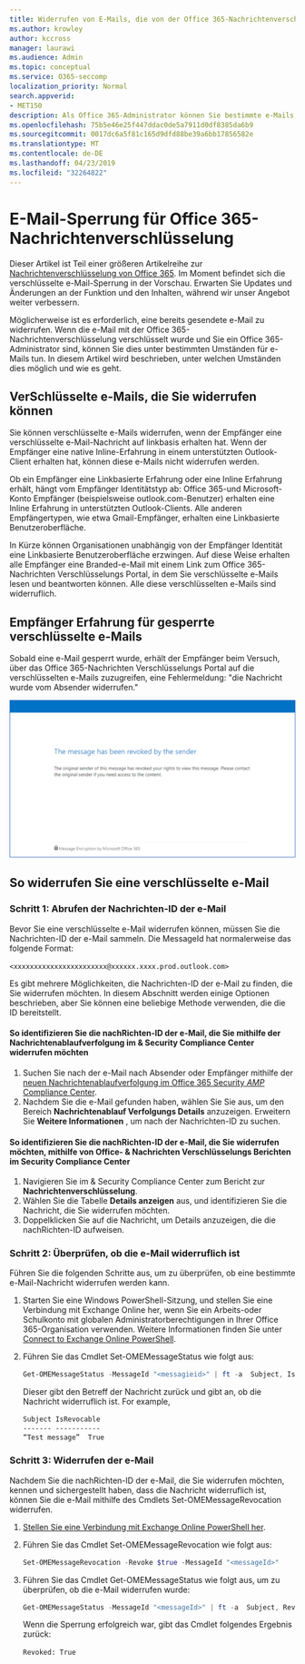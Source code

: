 ```yaml
---
title: Widerrufen von E-Mails, die von der Office 365-Nachrichtenverschlüsselung verschlüsselt wurden
ms.author: krowley
author: kccross
manager: laurawi
ms.audience: Admin
ms.topic: conceptual
ms.service: O365-seccomp
localization_priority: Normal
search.appverid:
- MET150
description: Als Office 365-Administrator können Sie bestimmte e-Mails, die mit der Office 365-Nachrichtenverschlüsselung verschlüsselt wurden, widerrufen.
ms.openlocfilehash: 75b5e46e25f447ddac0de5a7911d0df8385da6b9
ms.sourcegitcommit: 0017dc6a5f81c165d9dfd88be39a6bb17856582e
ms.translationtype: MT
ms.contentlocale: de-DE
ms.lasthandoff: 04/23/2019
ms.locfileid: "32264822"
---
```

# <a name="office-365-message-encryption-email-revocation"></a>E-Mail-Sperrung für Office 365-Nachrichtenverschlüsselung

Dieser Artikel ist Teil einer größeren Artikelreihe zur [Nachrichtenverschlüsselung von Office 365](ome.md). Im Moment befindet sich die verschlüsselte e-Mail-Sperrung in der Vorschau. Erwarten Sie Updates und Änderungen an der Funktion und den Inhalten, während wir unser Angebot weiter verbessern.

Möglicherweise ist es erforderlich, eine bereits gesendete e-Mail zu widerrufen. Wenn die e-Mail mit der Office 365-Nachrichtenverschlüsselung verschlüsselt wurde und Sie ein Office 365-Administrator sind, können Sie dies unter bestimmten Umständen für e-Mails tun. In diesem Artikel wird beschrieben, unter welchen Umständen dies möglich und wie es geht.
  
## <a name="encrypted-emails-that-you-can-revoke"></a>VerSchlüsselte e-Mails, die Sie widerrufen können

Sie können verschlüsselte e-Mails widerrufen, wenn der Empfänger eine verschlüsselte e-Mail-Nachricht auf linkbasis erhalten hat. Wenn der Empfänger eine native Inline-Erfahrung in einem unterstützten Outlook-Client erhalten hat, können diese e-Mails nicht widerrufen werden.

Ob ein Empfänger eine Linkbasierte Erfahrung oder eine Inline Erfahrung erhält, hängt vom Empfänger Identitätstyp ab: Office 365-und Microsoft-Konto Empfänger (beispielsweise outlook.com-Benutzer) erhalten eine Inline Erfahrung in unterstützten Outlook-Clients. Alle anderen Empfängertypen, wie etwa Gmail-Empfänger, erhalten eine Linkbasierte Benutzeroberfläche.

In Kürze können Organisationen unabhängig von der Empfänger Identität eine Linkbasierte Benutzeroberfläche erzwingen. Auf diese Weise erhalten alle Empfänger eine Branded-e-Mail mit einem Link zum Office 365-Nachrichten Verschlüsselungs Portal, in dem Sie verschlüsselte e-Mails lesen und beantworten können. Alle diese verschlüsselten e-Mails sind widerruflich.
  
## <a name="recipient-experience-for-revoked-encrypted-emails"></a>Empfänger Erfahrung für gesperrte verschlüsselte e-Mails

Sobald eine e-Mail gesperrt wurde, erhält der Empfänger beim Versuch, über das Office 365-Nachrichten Verschlüsselungs Portal auf die verschlüsselten e-Mails zuzugreifen, eine Fehlermeldung: "die Nachricht wurde vom Absender widerrufen."

![Screenshot, der eine gesperrte verschlüsselte e-Mail anzeigt.](media/revoked-encrypted-email.png)

## <a name="how-to-revoke-an-encrypted-email"></a>So widerrufen Sie eine verschlüsselte e-Mail

### <a name="step-1-obtain-the-message-id-of-the-email"></a>Schritt 1: Abrufen der Nachrichten-ID der e-Mail

Bevor Sie eine verschlüsselte e-Mail widerrufen können, müssen Sie die Nachrichten-ID der e-Mail sammeln. Die MessageId hat normalerweise das folgende Format:

`<xxxxxxxxxxxxxxxxxxxxxxx@xxxxxx.xxxx.prod.outlook.com>`  

Es gibt mehrere Möglichkeiten, die Nachrichten-ID der e-Mail zu finden, die Sie widerrufen möchten. In diesem Abschnitt werden einige Optionen beschrieben, aber Sie können eine beliebige Methode verwenden, die die ID bereitstellt.

#### <a name="to-identify-the-message-id-of-the-email-you-want-to-revoke-by-using-message-trace-in-the-security-amp-compliance-center"></a>So identifizieren Sie die nachRichten-ID der e-Mail, die Sie mithilfe der Nachrichtenablaufverfolgung im &amp; Security Compliance Center widerrufen möchten

1. Suchen Sie nach der e-Mail nach Absender oder Empfänger mithilfe der [neuen Nachrichtenablaufverfolgung im Office 365 Security _AMP_ Compliance Center](https://blogs.technet.microsoft.com/exchange/2018/05/02/new-message-trace-in-office-365-security-compliance-center/).
2. Nachdem Sie die e-Mail gefunden haben, wählen Sie Sie aus, um den Bereich **Nachrichtenablauf Verfolgungs Details** anzuzeigen. Erweitern Sie **Weitere Informationen** , um nach der Nachrichten-ID zu suchen.

#### <a name="to-identify-the-message-id-of-the-email-you-want-to-revoke-by-using-office-message-encryption-reports-in-the-security-amp-compliance-center"></a>So identifizieren Sie die nachRichten-ID der e-Mail, die Sie widerrufen möchten, mithilfe von Office- &amp; Nachrichten Verschlüsselungs Berichten im Security Compliance Center

1. Navigieren Sie im &amp; Security Compliance Center zum Bericht zur **Nachrichtenverschlüsselung**.
2. Wählen Sie die Tabelle **Details anzeigen** aus, und identifizieren Sie die Nachricht, die Sie widerrufen möchten.
3. Doppelklicken Sie auf die Nachricht, um Details anzuzeigen, die die nachRichten-ID aufweisen.

### <a name="step-2-verify-that-the-mail-is-revocable"></a>Schritt 2: Überprüfen, ob die e-Mail widerruflich ist

Führen Sie die folgenden Schritte aus, um zu überprüfen, ob eine bestimmte e-Mail-Nachricht widerrufen werden kann.

1. Starten Sie eine Windows PowerShell-Sitzung, und stellen Sie eine Verbindung mit Exchange Online her, wenn Sie ein Arbeits-oder Schulkonto mit globalen Administratorberechtigungen in Ihrer Office 365-Organisation verwenden. Weitere Informationen finden Sie unter [Connect to Exchange Online PowerShell](https://aka.ms/exopowershell).

2. Führen Sie das Cmdlet Set-OMEMessageStatus wie folgt aus:
     ```powershell
     Get-OMEMessageStatus -MessageId "<messagieid>" | ft -a  Subject, IsRevocable
     ```

   Dieser gibt den Betreff der Nachricht zurück und gibt an, ob die Nachricht widerruflich ist. For example,

     ```text
     Subject IsRevocable
     ------- -----------
     “Test message”  True
     ```

### <a name="step-3-revoke-the-mail"></a>Schritt 3: Widerrufen der e-Mail  

Nachdem Sie die nachRichten-ID der e-Mail, die Sie widerrufen möchten, kennen und sichergestellt haben, dass die Nachricht widerruflich ist, können Sie die e-Mail mithilfe des Cmdlets Set-OMEMessageRevocation widerrufen.

1. [Stellen Sie eine Verbindung mit Exchange Online PowerShell her](https://aka.ms/exopowershell).

2. Führen Sie das Cmdlet Set-OMEMessageRevocation wie folgt aus:

    ```powershell
    Set-OMEMessageRevocation -Revoke $true -MessageId "<messageId>"
    ```

3. Führen Sie das Cmdlet Get-OMEMessageStatus wie folgt aus, um zu überprüfen, ob die e-Mail widerrufen wurde:

    ```powershell
    Get-OMEMessageStatus -MessageId "<messageId>" | ft -a  Subject, Revoked
    ```  
    Wenn die Sperrung erfolgreich war, gibt das Cmdlet folgendes Ergebnis zurück:  

    `Revoked: True`
